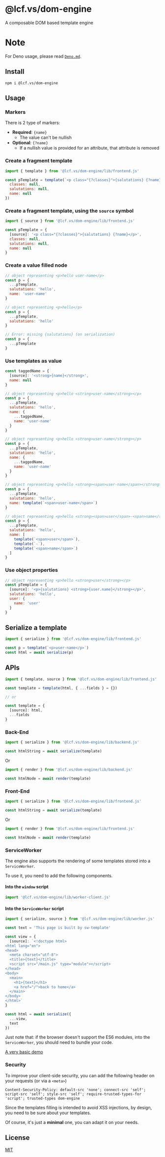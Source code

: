 # @lcf.vs/dom-engine

A composable DOM based template engine


# Note

For Deno usage, please read [`Deno.md`](./Deno.md).

## Install

`npm i @lcf.vs/dom-engine`


## Usage


### Markers

There is 2 type of markers:

* **Required**: `{name}`
  * The value can't be nullish
* **Optional**: `{?name}`
  * If a nullish value is provided for an attribute, that attribute is removed


### Create a fragment template

```js
import { template } from '@lcf.vs/dom-engine/lib/frontend.js'

const pTemplate = template(`<p class="{?classes}">{salutations} {?name}</p>`, {
  classes: null,
  salutations: null,
  name: null
})
```


### Create a fragment template, using the `source` symbol

```js
import { source } from '@lcf.vs/dom-engine/lib/frontend.js'

const pTemplate = {
  [source]: '<p class="{?classes}">{salutations} {?name}</p>',
  classes: null,
  salutations: null,
  name: null
}
```

### Create a value filled node

```js
// object representing <p>hello user-name</p>
const p = {
  ...pTemplate,
  salutations: 'hello',
  name: 'user-name'
}

// object representing <p>hello</p>
const p = {
  ...pTemplate,
  salutations: 'hello'
}

// Error: missing {salutations} (on serialization)
const p = {
  ...pTemplate
}
```

### Use templates as value

```js
const taggedName = {
  [source]: '<strong>{name}</strong>',
  name: null
}

// object representing <p>hello <string>user-name</strong></p>
const p = {
  ...pTemplate,
  salutations: 'hello',
  name: {
    ...taggedName,
    name: 'user-name'
  }
}

// object representing <p>hello <strong>user-name</strong></p>
const p = {
  ...pTemplate,
  salutations: 'hello',
  name: {
    ...taggedName,
    name: 'user-name'
  }
}
```

```js
// object representing <p>hello <strong><span>user-name</span></strong></p>
const p = {
  ...pTemplate,
  salutations: 'hello',
  name: template(`<span>user-name</span>`)
}
```

```js
// object representing <p>hello <strong><span>user</span>-<span>name</span></strong></p>
const p = {
  ...pTemplate,
  salutations: 'hello',
  name: [
    template(`<span>user</span>`),
    template(`-`),
    template(`<span>name</span>`)
  ]
}
```

### Use object properties
```js
// object representing <p>hello <strong>user</strong></p>
const pTemplate = {
  [source]: '<p>{salutations} <strong>{user.name}</strong></p>',
  salutations: 'hello',
  user: {
    name: 'user'
  }
}
```


## Serialize a template

```js
import { serialize } from '@lcf.vs/dom-engine/lib/frontend.js'

const p = template(`<p>user-name</p>`)
const html = await serialize(p)
```

## APIs

```js
import { template, source } from '@lcf.vs/dom-engine/lib/frontend.js'

const template = template(html, { ...fields } = {})

// or 

const template = {
  [source]: html,
  ...fields
}
```

### Back-End

```js
import { serialize } from '@lcf.vs/dom-engine/lib/backend.js'

const htmlString = await serialize(template)
```
Or
```js
import { render } from '@lcf.vs/dom-engine/lib/backend.js'

const htmlNode = await render(template)
```

### Front-End

```js
import { serialize } from '@lcf.vs/dom-engine/lib/frontend.js'

const htmlString = await serialize(template)
```
Or
```js
import { render } from '@lcf.vs/dom-engine/lib/frontend.js'

const htmlNode = await render(template)
```

### ServiceWorker

The engine also supports the rendering of some templates stored into a `ServiceWorker`.

To use it, you need to add the following components.

#### Into the `window` script

```js
import '@lcf.vs/dom-engine/lib/worker-client.js'
```

#### Into the `ServiceWorker` script

```js
import { serialize, source } from '@lcf.vs/dom-engine/lib/worker.js'

const text = 'This page is built by sw-template'

const view = {
  [source]: `<!doctype html>
<html lang="en">
<head>
  <meta charset="utf-8">
  <title>{text}</title>
  <script src="/main.js" type="module"></script>
</head>
<body>
  <main>
    <h1>{text}</h1>
    <a href="/">back to home</a>
  </main>
</body>
</html>`
}

const html = await serialize({
  ...view,
  text
})
```

Just note that: if the browser doesn't support the ES6 modules, into the `ServiceWorker`, you should need to bundle your code.

[A very basic demo](https://glitch.com/edit/#!/dom-engine-sw?path=sw-routes.js%3A25%3A6)


### Security

To improve your client-side security, you can add the following header on your requests (or via a `<meta>`)

`Content-Security-Policy: default-src 'none'; connect-src 'self'; script-src 'self'; style-src 'self'; require-trusted-types-for 'script'; trusted-types dom-engine`

Since the templates filling is intended to avoid XSS injections, by design, you need to be sure about your templates.

Of course, it's just a **minimal** one, you can adapt it on your needs.


## License

[MIT](./LICENSE)
